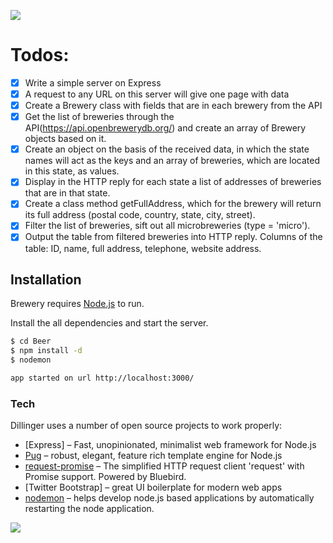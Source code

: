 ![](https://i.imgur.com/4TVXH1K.png)

# Todos:
  - [x] Write a simple server on Express
  - [x] A request to any URL on this server will give one page with data
  - [x] Create a Brewery class with fields that are in each brewery from the API
  - [x] Get the list of breweries through the API(https://api.openbrewerydb.org/) and create an array of Brewery objects based on it.
  - [x] Create an object on the basis of the received data, in which the state names will act as the keys and an array of breweries, which are located in this state, as values.
  - [x] Display in the HTTP reply for each state a list of addresses of breweries that are in that state.
  - [x] Create a class method getFullAddress, which for the brewery will return its full address (postal code, country, state, city, street).
  - [x] Filter the list of breweries, sift out all microbreweries (type = 'micro').
  - [x] Output the table from filtered breweries into HTTP reply. Columns of the table: ID, name, full address, telephone, website address.

## Installation

Brewery requires [Node.js](https://nodejs.org/) to run.

Install the all dependencies and start the server.

```sh
$ cd Beer
$ npm install -d
$ nodemon
```
```sh
app started on url http://localhost:3000/
```

### Tech

Dillinger uses a number of open source projects to work properly:

* [Express] – Fast, unopinionated, minimalist web framework for Node.js
* [Pug](https://pugjs.org) – robust, elegant, feature rich template engine for Node.js 
* [request-promise](https://www.npmjs.com/package/request-promise) – The simplified HTTP request client 'request' with Promise support. Powered by Bluebird.
* [Twitter Bootstrap] – great UI boilerplate for modern web apps
* [nodemon](https://www.npmjs.com/package/nodemon) – helps develop node.js based applications by automatically restarting the node application.

![](https://i.imgur.com/I9iYRqD.png)